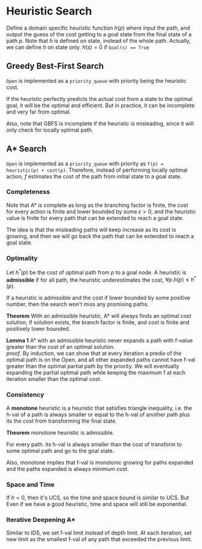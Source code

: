 # Heuristic Search 

Define a domain specific heuristic function $h(p)$ where input the path, and output the guess of the cost getting to a goal state from the final state of a path $p$. Note that $h$ is defined on state, instead of the whole path. Actually, we can define $h$ on state only. $h(s) = 0$ if `Goal(s) == True`

## Greedy Best-First Search
`Open` is implemented as a `priority_queue` with priority being the heuristic cost. 

If the heuristic perfectly predicts the actual cost from a state to the optimal goal, it will be the optimal and efficient. But in practice, it can be incomplete and very far from optimal.

Also, note that GBFS is incomplete if the heuristic is misleading, since it will only check for locally optimal path. 

## A* Search
`Open` is implemented as a `priority_queue` with priority as `f(p) = heuristic(p) + cost(p)`. Therefore, instead of performing locally optimal action, $f$ estimates the cost of the path from initial state to a goal state. 

### Completeness
Note that A* is complete as long as the branching factor is finite, the cost for every action is finite and lower bounded by some $\epsilon > 0$, and the heuristic value is finite for every path that can be extended to reach a goal state. 

The idea is that the misleading paths will keep increase as its cost is growing, and then we will go back the path that can be extended to reach a goal state. 

### Optimality
Let $h^*(p)$ be the cost of optimal path from $p$ to a goal node. A heuristic is __admissible__ if for all path, the heuristic underestimates the cost, $\forall p. h(p)\leq h^*(p)$.

If a heuristic is admissible and the cost if lower bounded by some positive number, then the search won't miss any promising paths.

__Theorem__ With an admissible heuristic, A\* will always finds an optimal cost solution, if solution exists, the branch factor is finite, and cost is finite and positively lower bounded. 

__Lemma 1__ A\* with an admissible heuristic never expands a path with f-value greater than
the cost of an optimal solution.  
_proof_. By induction, we can show that at every iteration a predix of the optimal path is on the Open, and all other expanded paths cannot have f-val greater than the optimal partial path by the priority. We will eventually expanding the partial optimal path while keeping the maximum f at each iteration smaller than the optimal cost. 

### Consistency
A __monotone__ heuristic is a heuristic that satisfies triangle inequality, i.e. the h-val of a path is always smaller or equal to the h-val of another path plus its the cost from transforming the final state.

__Theorem__ monotone heuristic is admissible. 

For every path. its h-val is always smaller than the cost of transform to some optimal path and go to the goal state. 

Also, monotone implies that f-val is monotonic growing for paths expanded and the paths expanded is always minimum cost.

### Space and Time
If $h=0$, then it's UCS, so the time and space bound is similar to UCS. But Even if we have a good heuristic, time and space will still be exponential. 

### Iterative Deepening A*
Similar to IDS, we set f-val limit instead of depth limit. At each iteration, set new limit as the smallest f-val of any path that exceeded the previous limit. 
